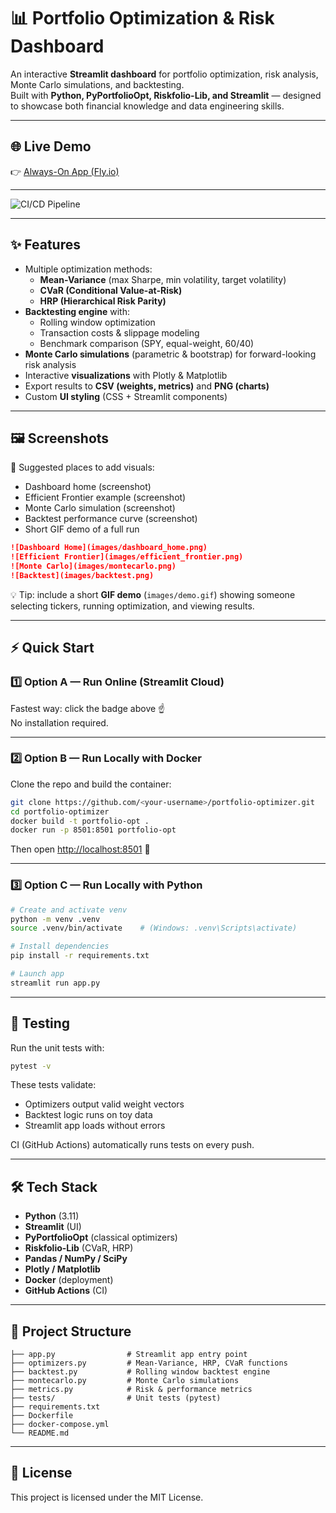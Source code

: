 # 📊 Portfolio Optimization & Risk Dashboard

An interactive **Streamlit dashboard** for portfolio optimization, risk analysis, Monte Carlo simulations, and backtesting.  
Built with **Python, PyPortfolioOpt, Riskfolio-Lib, and Streamlit** — designed to showcase both financial knowledge and data engineering skills.

---

## 🌐 Live Demo
👉 [Always-On App (Fly.io)](https://portfolio-optimizer-fchaillie.fly.dev)

---

![CI/CD Pipeline](https://github.com/fchaillie/Portfolio_Management_Optimization/actions/workflows/ci-cd.yaml/badge.svg)

---

## ✨ Features

- Multiple optimization methods:
  - **Mean-Variance** (max Sharpe, min volatility, target volatility)
  - **CVaR (Conditional Value-at-Risk)**
  - **HRP (Hierarchical Risk Parity)**
- **Backtesting engine** with:
  - Rolling window optimization
  - Transaction costs & slippage modeling
  - Benchmark comparison (SPY, equal-weight, 60/40)
- **Monte Carlo simulations** (parametric & bootstrap) for forward-looking risk analysis
- Interactive **visualizations** with Plotly & Matplotlib
- Export results to **CSV (weights, metrics)** and **PNG (charts)**
- Custom **UI styling** (CSS + Streamlit components)

---

## 🖼️ Screenshots

📌 Suggested places to add visuals:  
- Dashboard home (screenshot)  
- Efficient Frontier example (screenshot)  
- Monte Carlo simulation (screenshot)  
- Backtest performance curve (screenshot)  
- Short GIF demo of a full run  

```markdown
![Dashboard Home](images/dashboard_home.png)
![Efficient Frontier](images/efficient_frontier.png)
![Monte Carlo](images/montecarlo.png)
![Backtest](images/backtest.png)
```

💡 Tip: include a short **GIF demo** (`images/demo.gif`) showing someone selecting tickers, running optimization, and viewing results.

---

## ⚡ Quick Start

### 1️⃣ Option A — Run Online (Streamlit Cloud)
Fastest way: click the badge above ☝️  
No installation required.

---

### 2️⃣ Option B — Run Locally with Docker

Clone the repo and build the container:

```bash
git clone https://github.com/<your-username>/portfolio-optimizer.git
cd portfolio-optimizer
docker build -t portfolio-opt .
docker run -p 8501:8501 portfolio-opt
```

Then open [http://localhost:8501](http://localhost:8501) 🎉

---

### 3️⃣ Option C — Run Locally with Python

```bash
# Create and activate venv
python -m venv .venv
source .venv/bin/activate    # (Windows: .venv\Scripts\activate)

# Install dependencies
pip install -r requirements.txt

# Launch app
streamlit run app.py
```

---

## 🧪 Testing

Run the unit tests with:

```bash
pytest -v
```

These tests validate:  
- Optimizers output valid weight vectors  
- Backtest logic runs on toy data  
- Streamlit app loads without errors  

CI (GitHub Actions) automatically runs tests on every push.

---

## 🛠️ Tech Stack

- **Python** (3.11)  
- **Streamlit** (UI)  
- **PyPortfolioOpt** (classical optimizers)  
- **Riskfolio-Lib** (CVaR, HRP)  
- **Pandas / NumPy / SciPy**  
- **Plotly / Matplotlib**  
- **Docker** (deployment)  
- **GitHub Actions** (CI)  

---

## 📂 Project Structure

```
├── app.py                # Streamlit app entry point
├── optimizers.py         # Mean-Variance, HRP, CVaR functions
├── backtest.py           # Rolling window backtest engine
├── montecarlo.py         # Monte Carlo simulations
├── metrics.py            # Risk & performance metrics
├── tests/                # Unit tests (pytest)
├── requirements.txt
├── Dockerfile
├── docker-compose.yml
└── README.md
```

---

## 📜 License

This project is licensed under the MIT License.
